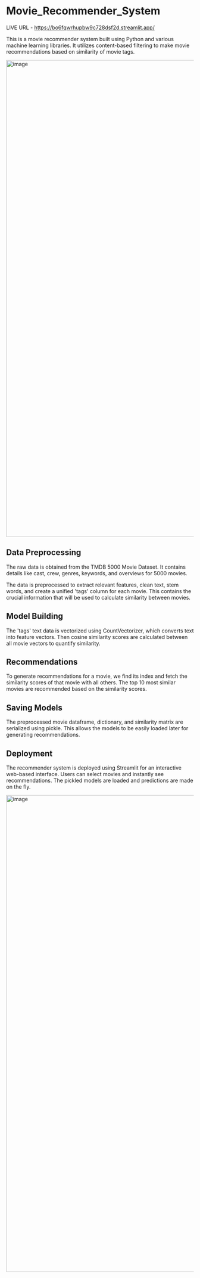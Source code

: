# Movie_Recommender_System

LIVE URL - https://bo6fqwrhupbw9c728dsf2d.streamlit.app/

This is a movie recommender system built using Python and various machine learning libraries. It utilizes content-based filtering to make movie recommendations based on similarity of movie tags.

<img width="1280" alt="image" src="https://github.com/punyamodi/Movie_Recommender_System/assets/68418104/10778d27-5eab-4fa7-9409-f67081134891">

## Data Preprocessing
The raw data is obtained from the TMDB 5000 Movie Dataset. It contains details like cast, crew, genres, keywords, and overviews for 5000 movies.

The data is preprocessed to extract relevant features, clean text, stem words, and create a unified 'tags' column for each movie. This contains the crucial information that will be used to calculate similarity between movies.

## Model Building
The 'tags' text data is vectorized using CountVectorizer, which converts text into feature vectors. Then cosine similarity scores are calculated between all movie vectors to quantify similarity.

## Recommendations
To generate recommendations for a movie, we find its index and fetch the similarity scores of that movie with all others. The top 10 most similar movies are recommended based on the similarity scores.

## Saving Models
The preprocessed movie dataframe, dictionary, and similarity matrix are serialized using pickle. This allows the models to be easily loaded later for generating recommendations.

## Deployment
The recommender system is deployed using Streamlit for an interactive web-based interface. Users can select movies and instantly see recommendations. The pickled models are loaded and predictions are made on the fly.

<img width="1280" alt="image" src="https://github.com/punyamodi/Movie_Recommender_System/assets/68418104/3beebd72-2448-4b48-9535-83cd198df756">
